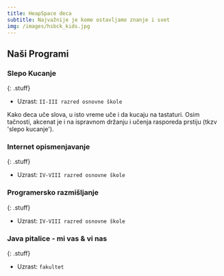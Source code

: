 ```yaml
---
title: HeapSpace deca
subtitle: Najvažnije je kome ostavljamo znanje i svet
img: /images/hsbck_kids.jpg
---
```



## Naši Programi

### Slepo Kucanje
{: .stuff}

+ Uzrast: `II-III razred osnovne škole`

Kako deca uče slova, u isto vreme uče i da kucaju na tastaturi.
Osim tačnosti, akcenat je i na ispravnom držanju i učenja
rasporeda prstiju (tkzv 'slepo kucanje').


### Internet opismenjavanje
{: .stuff}

+ Uzrast: `IV-VIII razred osnovne škole`


### Programersko razmišljanje
{: .stuff}

+ Uzrast: `IV-VIII razred osnovne škole`

### Java pitalice - mi vas & vi nas
{: .stuff}

+ Uzrast: `fakultet`